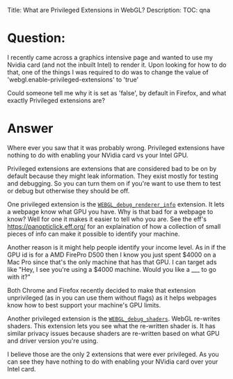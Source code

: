 Title: What are Privileged Extensions in WebGL?
Description:
TOC: qna

# Question:

I recently came across a graphics intensive page and wanted to use my Nvidia card (and not the inbuilt Intel) to render it. Upon looking for how to do that, one of the things I was required to do was to change the value of 'webgl.enable-privileged-extensions' to 'true'

Could someone tell me why it is set as 'false', by default in Firefox, and what exactly Privileged extensions are?

# Answer

Where ever you saw that it was probably wrong. Privileged extensions have nothing to do with enabling your NVidia card vs your Intel GPU.

Privileged extensions are extensions that are considered bad to be on by default because they might leak information. They exist mostly for testing and debugging. So you can turn them on if you're want to use them to test or debug but otherwise they should be off.

One privileged extension is the [`WEBGL_debug_renderer_info`](https://www.khronos.org/registry/webgl/extensions/WEBGL_debug_renderer_info/) extension. It lets a webpage know what GPU you have. Why is that bad for a webpage to know? Well for one it makes it easier to tell who you are. See the eff's https://panopticlick.eff.org/ for an explaination of how a collection of small pieces of info can make it possible to identify your machine.

Another reason is it might help people identify your income level. As in if the GPU id is for a AMD FirePro D500 then I know you just spent $4000 on a Mac Pro since that's the only machine that has that GPU. I can target ads like "Hey, I see you're using a $4000 machine. Would you like a ___ to go with it?"

Both Chrome and Firefox recently decided to make that extension unprivileged (as in you can use them without flags) as it helps webpages know how to best support your machine's GPU limits.

Another privileged extension is the [`WEBGL_debug_shaders`](https://www.khronos.org/registry/webgl/extensions/WEBGL_debug_shaders/). WebGL re-writes shaders. This extension lets you see what the re-written shader is. It has similar privacy issues because shaders are re-written based on what GPU and driver version you're using.

I believe those are the only 2 extensions that were ever privileged. As you can see they have nothing to do with enabling your NVidia card over your Intel card.


